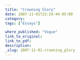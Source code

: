```yaml
---
title: "Crowning Glory"
date: 2007-11-01T22:24:44-05:00
category: 
tags: ["Essays"]

where_published: "Vogue"
link_to_original:
link_to_pdf:
description:
_slug: 2007-11-01-crowning_glory
---
```


